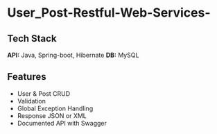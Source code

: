 # User_Post-Restful-Web-Services-

## Tech Stack

**API:** Java, Spring-boot, Hibernate
**DB:** MySQL


## Features

- User & Post CRUD
- Validation
- Global Exception Handling
- Response JSON or XML
- Documented API with Swagger
